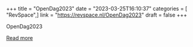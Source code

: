+++
title = "OpenDag2023"
date = "2023-03-25T16:10:37"
categories = [ "RevSpace",]
link = "https://revspace.nl/OpenDag2023"
draft = false
+++

<div class="mw-content-ltr mw-parser-output" dir="ltr" lang="en-GB"><p><a class="mw-selflink selflink">OpenDag2023</a>
</p></div>

[Read more](https://revspace.nl/OpenDag2023)